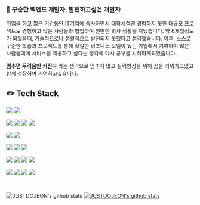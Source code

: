 ###  👋 꾸준한 백엔드 개발자, 발전하고싶은 개발자

취업을 하고 짧은 기간동안 IT기업에 종사하면서 대학시절엔 경험하지 못한 대규모 프로젝트도 경험하고 많은 사람들과 협업하며 원만한 회사 생활을 지냈습니다. 약 6개월정도가 되었을때, 기술적으로나 생활적으로 발전되지 못했다고 생각했습니다. 이후, 스스로 꾸준한 학습과 프로젝트를 통해 확실한 비즈니스 모델이 있는 기업에서 기여하며 많은 사람들에게 서비스를 제공하고 싶다는 생각에 다시 공부를 시작하게되었습니다.

**멈추면 두려움만 커진다** 라는 생각으로 멈추지 않고 실력향상을 위해 꿈을 키워가고있고 함께 성장하며 기여하고싶습니다.


## ✏️ Tech Stack
 <img src="https://img.shields.io/badge/Java-007396?style=for-the-badge&logo=Java&logoColor=white">  <img src="https://img.shields.io/badge/Python-3776AB?style=for-the-badge&logo=Python&logoColor=white">

<img src="https://img.shields.io/badge/html5-E34F26?style=for-the-badge&logo=html5&logoColor=white"> <img src="https://img.shields.io/badge/css-1572B6?style=for-the-badge&logo=css&logoColor=white"> <img src="https://img.shields.io/badge/jquery-0769AD?style=for-the-badge&logo=jquery&logoColor=white"> <img src="https://img.shields.io/badge/javascript-F7DF1E?style=for-the-badge&logo=javascript&logoColor=white"> 

<img src="https://img.shields.io/badge/oracle-F80000?style=for-the-badge&logo=Oracle&logoColor=white"> <img src="https://img.shields.io/badge/MySQL-4479A1?style=for-the-badge&logo=MySQL&logoColor=white"> 

<img src="https://img.shields.io/badge/Spring-6DB33F?style=for-the-badge&logo=Spring&logoColor=white"> <img src="https://img.shields.io/badge/spring boot-6DB33F?style=for-the-badge&logo=springboot&logoColor=white"> <img src="https://img.shields.io/badge/Spring Security-6DB33F?style=for-the-badge&logo=spring security&logoColor=white">

 <img src="https://img.shields.io/badge/Apache Tomcat-F8DC75?style=for-the-badge&logo=Apache Tomcat&logoColor=white"> <img src="https://img.shields.io/badge/Apache Maven-C71A36?style=for-the-badge&logo=Apache Maven&logoColor=white"> <img src="https://img.shields.io/badge/Apache Jmeter-D22128?style=for-the-badge&logo=Apache Jmeter&logoColor=white"> <img src="https://img.shields.io/badge/Gradle-02303A?style=for-the-badge&logo=Gradle&logoColor=white">
 
<img src="https://img.shields.io/badge/Subversion-809CC9?style=for-the-badge&logo=Subversion&logoColor=white"> <img src="https://img.shields.io/badge/Jenkins-D24939?style=for-the-badge&logo=Jenkins&logoColor=white"> <img src="https://img.shields.io/badge/Git-F05032?style=for-the-badge&logo=Git&logoColor=white"> <img src="https://img.shields.io/badge/GitHub-181717?style=for-the-badge&logo=GitHub&logoColor=white">

<br>
<!--
![trophy](https://github-profile-trophy.vercel.app/?username=JUSTDOJEON) -->

![JUSTDOJEON's github stats](https://github-readme-stats.vercel.app/api?username=JUSTDOJEON&show_icons=true)
[![JUSTDOJEON's github stats](https://github-readme-stats.vercel.app/api/top-langs/?username=JUSTDOJEON&show_icons=true&hide_border=true&title_color=004386&icon_color=004386&layout=compact)](https://github.com/JustDoJeon)
